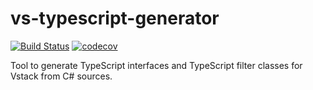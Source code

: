 # vs-typescript-generator
[![Build Status](https://api.travis-ci.org/vintage-software/vstack-typescript-generator.svg?branch=master)](https://travis-ci.org/vintage-software/vstack-typescript-generator)
[![codecov](https://codecov.io/gh/vintage-software/vstack-typescript-generator/branch/master/graph/badge.svg)](https://codecov.io/gh/vintage-software/vstack-typescript-generator)

Tool to generate TypeScript interfaces and TypeScript filter classes for Vstack from C# sources.